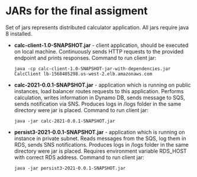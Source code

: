 # JARs for the final assigment

Set of jars represents distributed calculator application. All jars require java 8 installed. 

* **calc-client-1.0-SNAPSHOT.jar** - client application, should be executed on local machine. Continuously sends HTTP requests to the provided endpoint and prints responses. Command to run client jar:
    ```
    java -cp calc-client-1.0-SNAPSHOT-jar-with-dependencies.jar CalcClient lb-1568405298.us-west-2.elb.amazonaws.com
    
    ```

* **calc-2021-0.0.1-SNAPSHOT.jar** - application which is running on public instances, load balancer routes requests to this application. Performs calculation, writes information in Dynamo DB, sends message to SQS, sends notification via SNS. Produces logs in /logs folder in the same directory were jar is placed. Command to run client jar:
    ```
    java -jar calc-2021-0.0.1-SNAPSHOT.jar
    
    ```

* **persist3-2021-0.0.1-SNAPSHOT.jar** - application which is running on instance in private subnet. Reads messages from the SQS, log them in RDS, sends SNS notifications. Produces logs in /logs folder in the same directory were jar is placed. Requires environment variable RDS_HOST with correct RDS address. Command to run client jar:
    ```
    java -jar persist3-2021-0.0.1-SNAPSHOT.jar
    
    ```